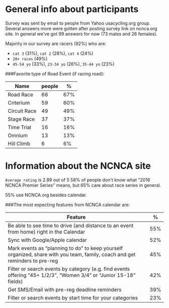 # General info about participants

Survey was sent by email to people from Yahoo usacycling.org group. Several answers more were gotten after posting survey link on ncnca.org site. In general we've got 99 answers for now (73 males and 26 females).

Majority in our survey are racers (92%) who are: 
- `cat 3` (31%), `cat 2` (28%), `cat 4` (24%)
- `20+ races` (49%)
- `45-54 yo` (33%), `23-34 yo` (26%), `35-44 yo` (23%)

###Favorite type of Road Event (if racing road):

Name | people | %
----|----|----
Road Race |66 | 67%
Criterium | 59 | 60% 
Circuit Race |49 | 49% 
Stage Race |37 | 37% 
Time Trial |16 | 16% 
Omnium | 13 | 13% 
Hill Climb |6 | 6%

# Information about the NCNCA site

`Average rating` is 2.89 out of 5
58% of people don't know what "2016 NCNCA Premier Series" means, but 65% care about race series in general.

55% use NCNCA.org besides calendar.


###The most expecting features from NCNCA calendar are:

Feature | %
-----|-----
Be able to see time to drive (and distance to an event from home) right in the Calendar | 55%
Sync with Google/Apple calendar | 52%
Mark events as “planning to do” to keep yourself organized, share with you team, family, coach and get reminders to pre-reg | 45%
Filter or search events by category (e.g. find events offering “45+ 1/2/3”, “Women 3/4” or “Junior 15-18” fields) |42%
Get SMS/Email with pre-reg deadline reminders | 39%
Filter or search events by start time for your categories | 23%